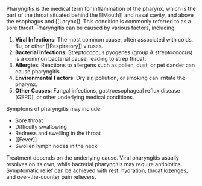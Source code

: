Pharyngitis is the medical term for inflammation of the pharynx, which is the part of the throat situated behind the [[Mouth]] and nasal cavity, and above the esophagus and [[Larynx]]. This condition is commonly referred to as a sore throat. Pharyngitis can be caused by various factors, including:

1. **Viral Infections**: The most common cause, often associated with colds, flu, or other [[Respiratory]] viruses.
2. **Bacterial Infections**: Streptococcus pyogenes (group A streptococcus) is a common bacterial cause, leading to strep throat.
3. **Allergies**: Reactions to allergens such as pollen, dust, or pet dander can cause pharyngitis.
4. **Environmental Factors**: Dry air, pollution, or smoking can irritate the pharynx.
5. **Other Causes**: Fungal infections, gastroesophageal reflux disease (GERD), or other underlying medical conditions.

Symptoms of pharyngitis may include:

- Sore throat
- Difficulty swallowing
- Redness and swelling in the throat
- [[Fever]]
- Swollen lymph nodes in the neck

Treatment depends on the underlying cause. Viral pharyngitis usually resolves on its own, while bacterial pharyngitis may require antibiotics. Symptomatic relief can be achieved with rest, hydration, throat lozenges, and over-the-counter pain relievers.